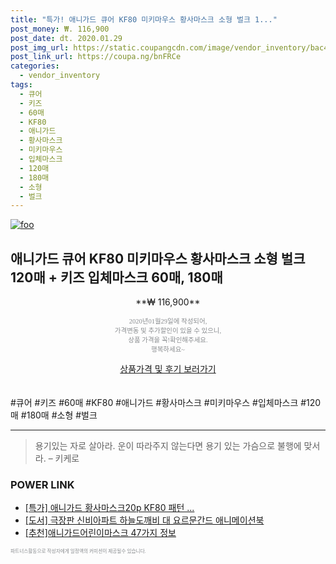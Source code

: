 ```yaml
--- 
title: "특가! 애니가드 큐어 KF80 미키마우스 황사마스크 소형 벌크 1..." 
post_money: ₩. 116,900 
post_date: dt. 2020.01.29 
post_img_url: https://static.coupangcdn.com/image/vendor_inventory/bac4/207147bdbf77fc14ff10939858aebd3678ea71d9641aa298db29a5a1d926.jpg 
post_link_url: https://coupa.ng/bnFRCe 
categories: 
  - vendor_inventory 
tags: 
  - 큐어 
  - 키즈 
  - 60매 
  - KF80 
  - 애니가드 
  - 황사마스크 
  - 미키마우스 
  - 입체마스크 
  - 120매 
  - 180매 
  - 소형 
  - 벌크 
--- 
```

[![foo](https://static.coupangcdn.com/image/vendor_inventory/bac4/207147bdbf77fc14ff10939858aebd3678ea71d9641aa298db29a5a1d926.jpg)](https://coupa.ng/bnFRCe) 

## 애니가드 큐어 KF80 미키마우스 황사마스크 소형 벌크 120매 + 키즈 입체마스크 60매, 180매 
<p style="text-align: center;">**₩ 116,900**</p> 
<p style="text-align: center;"><span style="color: #898c8f; font-family: Georgia,Times,serif; font-size: 0.75em;">2020년01월29일에 작성되어, <br>가격변동 및 추가할인이 있을 수 있으니,<br> 상품 가격을 꼭!확인해주세요.<br>행복하세요~</span> 
</p>	 
<div markdown="0" style="text-align: center;"><a href="https://coupa.ng/bnFRCe" class="btn btn--success">상품가격 및 후기 보러가기</a></div> 
<br><br> 
  #큐어 #키즈 #60매 #KF80 #애니가드 #황사마스크 #미키마우스 #입체마스크 #120매 #180매 #소형 #벌크 
<hr> 

> 용기있는 자로 살아라. 운이 따라주지 않는다면 용기 있는 가슴으로 불행에 맞서라. – 키케로 


### POWER LINK

* <a href="https://blog.naver.com/sakai111/221787844896" target="_blank">[특가] 애니가드 황사마스크20p KF80 패턴 ...</a>
* <a href="https://blog.naver.com/fasyy4321/221776391991" target="_blank">[도서] 극장판 신비아파트 하늘도깨비 대 요르문간드 애니메이션북</a>
* <a href="https://blog.naver.com/fasyy4321/221787227447" target="_blank">[추천]애니가드어린이마스크 47가지 정보</a>

<span style="color: #898c8f; font-family: Georgia,Times,serif; font-size: 0.55em;">파트너스활동으로 작성자에게 일정액의 커미션이 제공될수 있습니다.</span> 
